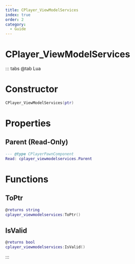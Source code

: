 ```yaml
---
title: CPlayer_ViewModelServices
index: true
order: 2
category:
  - Guide
---
```


# CPlayer_ViewModelServices

::: tabs
@tab Lua
# Constructor
```lua
CPlayer_ViewModelServices(ptr)
```
# Properties
## Parent (Read-Only)
```lua
--- @type CPlayerPawnComponent
Read: cplayer_viewmodelservices.Parent
```
# Functions
## ToPtr
```lua
@returns string
cplayer_viewmodelservices:ToPtr()
```
## IsValid
```lua
@returns bool
cplayer_viewmodelservices:IsValid()
```

:::
